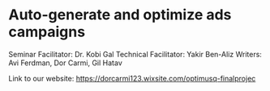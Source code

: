 # Auto-generate and optimize ads campaigns

Seminar Facilitator: Dr. Kobi Gal 
Technical Facilitator: Yakir Ben-Aliz
Writers: Avi Ferdman, Dor Carmi, Gil Hatav


Link to our website: https://dorcarmi123.wixsite.com/optimusq-finalprojec
